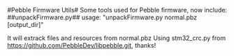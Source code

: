 #Pebble Firmware Utils#
Some tools used for Pebble firmware, now include:
##unpackFirmware.py##
usage: "unpackFirmware.py normal.pbz [output_dir]"

It will extrack files and resources from normal.pbz
Using stm32_crc.py from https://github.com/PebbleDev/libpebble.git, thanks!



